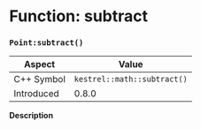 
# Function: subtract
### `Point:subtract()`

| Aspect | Value |
| --- | --- |
| C++ Symbol | `kestrel::math::subtract()` |
| Introduced | 0.8.0 |

**Description**


